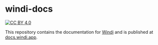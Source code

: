 # windi-docs

[![CC BY 4.0](https://img.shields.io/badge/License-CC%20BY%204.0-blueviolet.svg)](https://creativecommons.org/licenses/by/4.0/)

This repository contains the documentation for [Windi](https://windi.app) and is published at [docs.windi.app](https://docs.windi.app).
